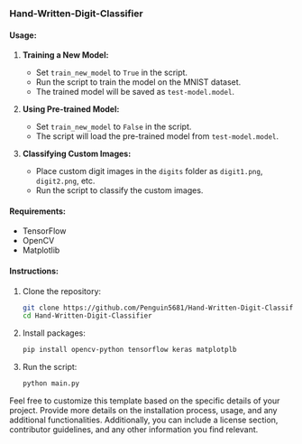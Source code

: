 ### Hand-Written-Digit-Classifier

#### Usage:
1. **Training a New Model:**
   - Set `train_new_model` to `True` in the script.
   - Run the script to train the model on the MNIST dataset.
   - The trained model will be saved as `test-model.model`.

2. **Using Pre-trained Model:**
   - Set `train_new_model` to `False` in the script.
   - The script will load the pre-trained model from `test-model.model`.

3. **Classifying Custom Images:**
   - Place custom digit images in the `digits` folder as `digit1.png`, `digit2.png`, etc.
   - Run the script to classify the custom images.

#### Requirements:
- TensorFlow
- OpenCV
- Matplotlib

#### Instructions:
1. Clone the repository:
   ```bash
   git clone https://github.com/Penguin5681/Hand-Written-Digit-Classifier.git
   cd Hand-Written-Digit-Classifier
   ```

2. Install packages:
   ```bash
   pip install opencv-python tensorflow keras matplotplb
   ```

3. Run the script:
   ```bash
   python main.py
   ```

Feel free to customize this template based on the specific details of your project. Provide more details on the installation process, usage, and any additional functionalities. Additionally, you can include a license section, contributor guidelines, and any other information you find relevant.
